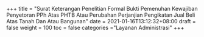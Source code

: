 +++
title = "Surat Keterangan Penelitian Formal Bukti Pemenuhan Kewajiban Penyetoran PPh Atas PHTB Atau Perubahan Perjanjian Pengikatan Jual Beli Atas Tanah Dan Atau Bangunan"
date = 2021-01-16T13:12:32+08:00
draft = false
weight = 100
toc = false
categories ="Layanan Administrasi"
+++